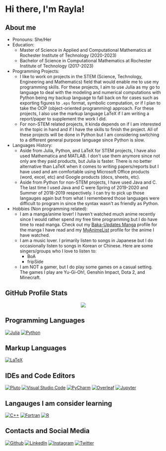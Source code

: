 <!--
*** Author: Rayla Kurosaki
*** GitHub: https://github.com/rkp1503
-->
<!DOCTYPE html>
<html>
    <head>
        <h1>Hi there, I'm Rayla!</h1>
    </head>
    <body>
        <div>
            <h2>About me</h2>
            <ul>
                <li>Pronouns: She/Her</li>
                <li>Education:
                    <ul>
                        <li>Master of Science in Applied and Computational Mathematics at Rochester Institute of Technology (2020-2023)</li>
                        <li>Bachelor of Science in Computational Mathematics at Rochester Institute of Technology (2017-2023)</li>
                    </ul>
                </li>
                <li>Programming Projects:
                    <ul>
                        <li>I like to work on projects in the STEM (Science, Technology, Engineering and Mathematics) field that would enable me to use my programming skills. For these projects, I aim to use Julia as my go to language to deal with the modeling and numerical computations with Python being my backup language to fall back on for cases such as exporting figures to <code>.eps</code> format, symbolic computation, or if I plan to take the OOP (object-oriented programming) approach. For these projects, I also use the markup language LaTeX if I am writing a report/paper to supplement the work I did.</li>
                        <li>For non-STEM related projects, it kinda depends on if I am interested in the topic in hand and if I have the skills to finish the project. All of these projects will be done in Python but I am considering switching to a different general purpose language since Python is slow.</li>
                    </ul>
                </li>
                <li>Languages History:
                    <ul>
                        <li>Aside from Julia, Python, and LaTeX for STEM projects, I have also used Mathematica and MATLAB. I don't use them anymore since not only are they paid products, but Julia is faster. There is no better alternative than LaTeX when it comes to writing papers/reports but I have used and am comfortable using Microsoft Office products (word, excel, etc) and Google products (docs, sheets, etc).</li>
                        <li>Aside from Python for non-STEM projects, I have used Java and C. The last time I used Java and C were Spring of 2019-2020 and Summer of 2018-2019 respectively. I can try to pick up those langauges again but from what I remembered those languages were difficult to program in since the syntax wasn't as friendly as Python.</li>
                    </ul>
                </li>
                <li>Hobbies (Non programming related):
                    <ul>
                        <li>I am a manga/anime lover! I haven't watched much anime recently since I would rather spend my free time programming but I do have time to read manga. Check out my <a href="https://www.mangaupdates.com/member/43c171g/rayla-kurosaki" target="_blank">Baka-Updates Manga</a> profile for the manga I have read and my <a href="https://myanimelist.net/profile/Rayla_Kurosaki" target="_blank">MyAnimeList</a> profile for the anime I have watched.</li>
                        <li>I am a music lover. I primarily listen to songs in Japanese but I do occasionally listen to songs in Korean or Chinese. Here are some singers/groups who I love to listen to:
                            <ul>
                                <li>BoA</li>
                                <li>fripSide</li>
                            </ul>
                        </li>
                        <li>I am NOT a gamer, but I do play some games on a casual setting. The games I play are Yu-Gi-Oh!, Genshin Impact, Dota 2, and Minecraft.</li>
                    </ul>
                </li>
            </ul>
        </div>
        <div>
            <h2>GitHub Profile Stats</h2>
            <p align="center">
                <img src="https://github-readme-stats.vercel.app/api/top-langs/?username=rkp1503&show_icons=true&hide_border=true&title_color=BF00FF&text_color=BF00FF&icon_color=00FFFF&&bg_color=FFDDF4&langs_count=10&size_weight=0.5&count_weight=0.5">
            </p>
        </div>
        <div>
            <h2>Programming Languages</h2>
            <p align="left">
                <a href="https://julialang.org/" target="_blank"><img alt="Julia" src="https://img.shields.io/badge/Julia-%23a270ba?style=for-the-badge&logo=Julia&logoColor=white"></a>
                <a href="https://www.python.org/" target="_blank"><img alt="Python" src="https://img.shields.io/badge/python-%233572a5?style=for-the-badge&logo=Python&logoColor=white"></a>
                <!-- <a href="" target="_blank"><img alt="" src=""></a> -->
            </p>
        </div>
        <div>
            <h2>Markup Languages</h2>
            <p align="left">
                <a href="http://www.ams.org/publications/what-is-tex/" target="_blank"><img alt="LaTeX" src="https://img.shields.io/badge/LaTeX-%23008080?style=for-the-badge&logo=LaTeX&logoColor=white"></a>
                <!-- <a href="" target="_blank"><img alt="" src=""></a> -->
            </p>
        </div>
        <div>
            <h2>IDEs and Code Editors</h2>
            <p align="left">
                <a href="https://plutojl.org/" target="_blank"><img alt="Pluto" src="https://img.shields.io/badge/Pluto-%23a270ba?style=for-the-badge&logo=pluto&logoColor=white"></a>
                <a href="https://code.visualstudio.com/" target="_blank"><img alt="Visual Studio Code" src="https://img.shields.io/badge/VSCode-%2322a6f1?style=for-the-badge&logo=visual-studio-code&logoColor=white"></a>
                <a href="https://www.jetbrains.com/pycharm/" target="_blank"><img alt="PyCharm" src="https://img.shields.io/badge/PyCharm-%236be274?style=for-the-badge&logo=pycharm&logoColor=black"></a>
                <a href="https://www.overleaf.com/" target="_blank"><img alt="Overleaf" src="https://img.shields.io/badge/Overleaf-%138a07?style=for-the-badge&logo=overleaf&logoColor=white"></a>
                <a href="https://jupyter.org/" target="_blank"><img alt="Jupyter" src="https://img.shields.io/badge/Jupyter%20Notebook-%23da5b0b?style=for-the-badge&logo=jupyter&logoColor=black"></a>
                <!-- <a href="" target="_blank"><img alt="" src=""></a> -->
            </p>
        </div>
        <div>
            <h2>Langauges I am consider learning</h2>
            <p align="left">
                <a href="https://isocpp.org/" target="_blank"><img alt="C++" src="https://img.shields.io/badge/C++-%23f34b7d?style=for-the-badge&logo=C%2B%2B&logoColor=white"></a>
                <a href="https://fortran-lang.org/en/" target="_blank"><img alt="Fortran" src="https://img.shields.io/badge/Fortran-%234d41b1?style=for-the-badge&logo=Fortran&logoColor=white"></a>
                <a href="https://www.r-project.org/" target="_blank"><img alt="R" src="https://img.shields.io/badge/R-%23198ce7?style=for-the-badge&logo=R&logoColor=white"></a>
                <!-- <a href="https://www.rust-lang.org/" target="_blank"><img alt="Rust" src="https://img.shields.io/badge/Rust-%23dea584?style=for-the-badge&logo=Rust&logoColor=black"></a> -->
                <!-- <a href="https://www.scala-lang.org/" target="_blank"><img alt="Scala" src="https://img.shields.io/badge/Scala-%23c22d40?style=for-the-badge&logo=Scala&logoColor=white"></a> -->
                <!-- <a href="" target="_blank"><img alt="" src=""></a> -->
            </p>
        </div>
<!--         <div>
            <h2>Software and Tools</h2>
                <p align="left">
                <a href="https://github.com/" target="_blank"><img alt="GitHub" src="https://img.shields.io/badge/GitHub-%23272b33?style=for-the-badge&logo=GitHub&logoColor=white"></a>
                <a href="https://www.jetbrains.com/" target="_blank"><img alt="JetBrains" src="https://img.shields.io/badge/JetBrains-%23000000?style=for-the-badge&logo=Jetbrains&logoColor=white"></a>
                <a href="https://www.microsoft.com/en-us/microsoft-365/microsoft-office" target="_blank"><img alt="Microsoft Office" src="https://img.shields.io/badge/Microsoft%20Office-%23ffba08?style=for-the-badge&logo=microsoftoffice&logoColor=black"></a>
                <a href="https://drive.google.com/drive" target="_blank"><img alt="Google Drive" src="https://img.shields.io/badge/Google%20Drive%20-%2334a853?style=for-the-badge&logo=googledrive&logoColor=white"></a>
                <a href="" target="_blank"><img alt="" src=""></a>
            </p>
        </div> -->
        <div>
            <h2>Contacts and Social Media</h2>
            <p align="left">
                <a href="https://github.com/rkp1503/" target="_blank"><img alt="Github" src="https://img.shields.io/badge/GitHub-%23272b33?style=for-the-badge&logo=GitHub&logoColor=white"></a>
                <a href="https://www.linkedin.com/in/rkp1503/" target="_blank"><img alt="LinkedIn" src="https://img.shields.io/badge/-LinkedIn-0077B5?style=for-the-badge&logo=LinkedIn&logoColor=white"></a>
                <a href="https://www.instagram.com/rayla_kurosaki/" target="_blank"><img alt="Instagram" src="https://img.shields.io/badge/Instagram-E4405F?style=for-the-badge&logo=instagram&logoColor=white"></a>
                <a href="https://twitter.com/rayla_kurosaki" target="_blank"><img alt="Twitter" src="https://img.shields.io/badge/-Twitter-1DA1F2?style=for-the-badge&logo=Twitter&logoColor=white"></a>
                <!-- <a href="" target="_blank"><img alt="" src=""></a> -->
            </p>
        </div>
    </body>
</html>
